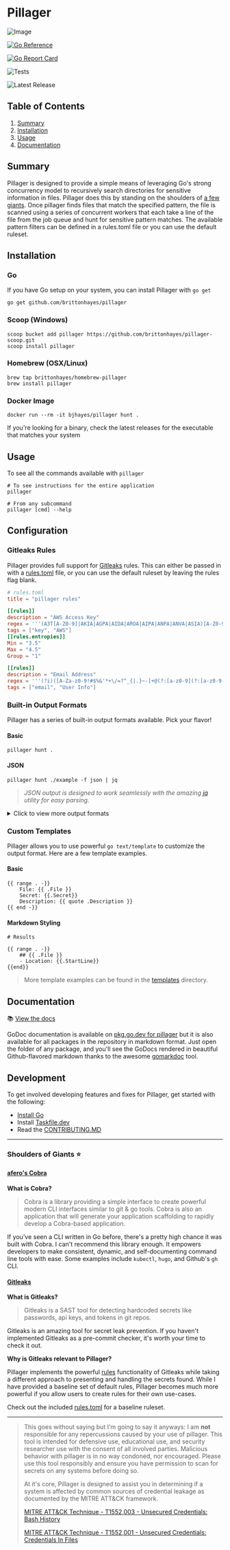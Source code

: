 # Pillager

![Image](./logo.png)

[![Go Reference](https://pkg.go.dev/badge/github.com/brittonhayes/pillager.svg)](https://pkg.go.dev/github.com/brittonhayes/pillager)

[![Go Report Card](https://goreportcard.com/badge/github.com/brittonhayes/pillager)](https://goreportcard.com/report/github.com/brittonhayes/pillager)

![Tests](https://github.com/brittonhayes/pillager/workflows/test/badge.svg)

![Latest Release](https://img.shields.io/github/v/release/brittonhayes/pillager?label=latest%20release)

## Table of Contents

1. [Summary](#summary)
1. [Installation](#installation)
1. [Usage](#usage)
1. [Documentation](#documentation)

## Summary

Pillager is designed to provide a simple means of leveraging Go's strong concurrency model to recursively search
directories for sensitive information in files. Pillager does this by standing on the shoulders
of [a few giants](#shoulders-of-giants). Once pillager finds files that match the specified pattern, the file is scanned
using a series of concurrent workers that each take a line of the file from the job queue and hunt for sensitive pattern
matches. The available pattern filters can be defined in a rules.toml file or you can use the default ruleset.

## Installation

### Go

If you have Go setup on your system, you can install Pillager with `go get`

```shell script
go get github.com/brittonhayes/pillager
```

### Scoop (Windows)

```shell
scoop bucket add pillager https://github.com/brittonhayes/pillager-scoop.git
scoop install pillager
```

### Homebrew (OSX/Linux)

```shell script
brew tap brittonhayes/homebrew-pillager
brew install pillager
```

### Docker Image

```
docker run --rm -it bjhayes/pillager hunt .
```

If you're looking for a binary, check the latest releases for the executable that matches your system

## Usage

To see all the commands available with `pillager`

```shell
# To see instructions for the entire application
pillager

# From any subcommand
pillager [cmd] --help
```

## Configuration

### Gitleaks Rules

Pillager provides full support for [Gitleaks](https://github.com/zricethezav/gitleaks) rules. This can either be passed
in with a [rules.toml](./rules.toml) file, or you can use the default ruleset by leaving the rules flag blank.

```toml
# rules.toml
title = "pillager rules"

[[rules]]
description = "AWS Access Key"
regex = '''(A3T[A-Z0-9]|AKIA|AGPA|AIDA|AROA|AIPA|ANPA|ANVA|ASIA)[A-Z0-9]{16}'''
tags = ["key", "AWS"]
[[rules.entropies]]
Min = "3.5"
Max = "4.5"
Group = "1"

[[rules]]
description = "Email Address"
regex = '''(?i)([A-Za-z0-9!#$%&'*+\/=?^_{|.}~-]+@(?:[a-z0-9](?:[a-z0-9-]*[a-z0-9])?\.)+[a-z0-9](?:[a-z0-9-]*[a-z0-9])?)'''
tags = ["email", "User Info"]
```

### Built-in Output Formats

Pillager has a series of built-in output formats available. Pick your flavor!

#### Basic

```shell
pillager hunt .
```

#### JSON

```shell
pillager hunt ./example -f json | jq
```

> _JSON output is designed to work seamlessly with the amazing [jq](https://github.com/stedolan/jq) utility for easy parsing._

<details>
<summary>Click to view more output formats</summary>
<br>

#### YAML

```shell
pillager hunt . -f yaml
```

#### TOML

```shell
pillager hunt . -f toml
```

#### HTML

```shell
pillager hunt . -f html > results.html
```

#### HTML Table

```shell
pillager hunt . -f html-table > results.html
```

#### Markdown

```shell
pillager hunt . -f markdown > results.md
```

#### Markdown Table

```shell
pillager hunt . -f table > results.md
```

#### Custom Go Template

```shell
pillager hunt . --template "{{ range .Leaks}}Leak: {{.Line}}{{end}}"
```

#### Custom Go Template from File

```shell
pillager hunt . -t "$(cat pkg/templates/simple.tmpl)"
```

</details>

### Custom Templates

Pillager allows you to use powerful `go text/template` to customize the output format. Here are a few template examples.

#### Basic

```gotemplate
{{ range . -}}
    File: {{ .File }}
    Secret: {{.Secret}}
    Description: {{ quote .Description }}
{{ end -}}

```

#### Markdown Styling

```gotemplate
# Results

{{ range . -}}
    ## {{ .File }}
    - Location: {{.StartLine}}
{{end}}

```

> More template examples can be found in the [templates](./pkg/templates) directory.

## Documentation

:books: [View the docs](pkg/hunter)

GoDoc documentation is available on [pkg.go.dev for pillager](https://pkg.go.dev/github.com/brittonhayes/pillager) but
it is also available for all packages in the repository in markdown format. Just open the folder of any package, and
you'll see the GoDocs rendered in beautiful Github-flavored markdown thanks to the
awesome [gomarkdoc](https://github.com/princjef/gomarkdoc) tool.

## Development

To get involved developing features and fixes for Pillager, get started with the following:

- [Install Go](https://go.dev/doc/install)
- Install [Taskfile.dev](https://taskfile.dev/#/installation)
- Read the [CONTRIBUTING.MD](./CONTRIBUTING.md)

---

### Shoulders of Giants :star:

#### [afero's Cobra](https://github.com/spf13/cobra)

**What is Cobra?**

> Cobra is a library providing a simple interface to create powerful modern CLI interfaces similar to git & go tools.
> Cobra is also an application that will generate your application scaffolding to rapidly develop a Cobra-based application.

If you've seen a CLI written in Go before, there's a pretty high chance it was built with Cobra. I can't recommend this
library enough. It empowers developers to make consistent, dynamic, and self-documenting command line tools with ease.
Some examples include `kubectl`, `hugo`, and Github's `gh` CLI.

#### [Gitleaks](https://github.com/zricethezav/gitleaks)

**What is Gitleaks?**

> Gitleaks is a SAST tool for detecting hardcoded secrets like passwords, api keys, and tokens in git repos.

Gitleaks is an amazing tool for secret leak prevention. If you haven't implemented Gitleaks as a pre-commit checker,
it's worth your time to check it out.

**Why is Gitleaks relevant to Pillager?**

Pillager implements the powerful [rules](https://github.com/zricethezav/gitleaks#rules-summary) functionality of
Gitleaks while taking a different approach to presenting and handling the secrets found. While I have provided a
baseline set of default rules, Pillager becomes much more powerful if you allow users to create rules for their own
use-cases.

Check out the included [rules.toml](./rules.toml) for a baseline ruleset.

---

> This goes without saying but I'm going to say it anyways: I am **not** responsible for any repercussions caused by your use of pillager.
> This tool is intended for defensive use, educational use, and security researcher use with the consent of all involved parties.
> Malicious behavior with pillager is in no way condoned, nor encouraged. Please use this tool responsibly and ensure you have permission
> to scan for secrets on any systems before doing so.
>
> At it's core, Pillager is designed to assist you in determining if a system is affected by common sources of credential leakage as documented
> by the MITRE ATT&CK framework.
>
> [MITRE ATT&CK Technique - T1552,003 - Unsecured Credentials: Bash History ](https://attack.mitre.org/techniques/T1552/003/)
>
> [MITRE ATT&CK Technique - T1552,001 - Unsecured Credentials: Credentials In Files](https://attack.mitre.org/techniques/T1552/001/)
